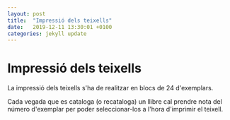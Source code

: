 ```yaml
---
layout: post
title:  "Impressió dels teixells"
date:   2019-12-11 13:30:01 +0100
categories: jekyll update
---
```


# Impressió dels teixells

La impressió dels teixells s'ha de realitzar en blocs de 24 d'exemplars.

Cada vegada que es cataloga (o recataloga) un llibre cal prendre nota del número d'exemplar per poder seleccionar-los a l'hora d'imprimir el teixell.






